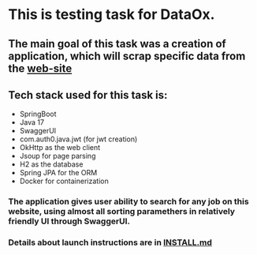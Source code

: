 # This is testing task for DataOx.
## The main goal of this task was a creation of application, which will scrap specific data from the [web-site](jobs.techstars.com)
## Tech stack used for this task is:
- SpringBoot
- Java 17
- SwaggerUI
- com.auth0.java.jwt (for jwt creation)
- OkHttp as the web client
- Jsoup for page parsing
- H2 as the database
- Spring JPA for the ORM
- Docker for containerization
### The application gives user ability to search for any job on this website, using almost all sorting paramethers in relatively friendly UI through SwaggerUI.
### Details about launch instructions are in [INSTALL.md](https://github.com/MyLittleVasya/DataoxTesting/blob/master/INSTALL.md)
